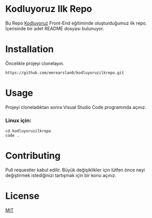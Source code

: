 # Kodluyoruz Ilk Repo
Bu Repo [Kodluyoruz](kodluyoruz.org) Front-End eğitiminde oluşturduğumuz ilk repo. İçerisinde bir adet README dosyası bulunuyor.
# Installation
Öncelikle projeyi clonelayın.
```
https://github.com/emrearslan0/kodluyoruzilkrepo.git
```
# Usage 
Projeyi cloneladıktan sonra Visual Studio Code programında açınız.
### Linux için:
 ```
 cd kodluyoruzilkrepo
 code .
  ```
# Contributing
Pull requestler kabul edilir. Büyük değişiklikler için lütfen önce neyi değiştirmek istediğinizi tartışmak için bir konu açınız.
# License
[MIT](https://opensource.org/licenses/MIT)

